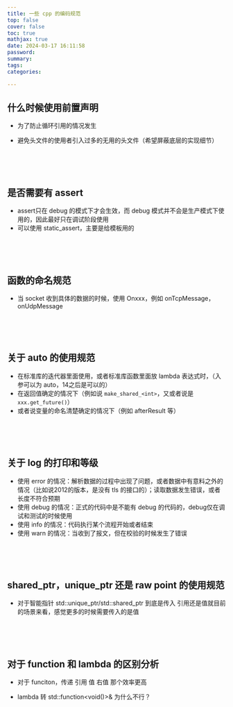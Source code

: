 ```yaml
---
title: 一些 cpp 的编码规范
top: false
cover: false
toc: true
mathjax: true
date: 2024-03-17 16:11:58
password:
summary:
tags:
categories:

---
```




## 什么时候使用前置声明

- 为了防止循环引用的情况发生

- 避免头文件的使用者引入过多的无用的头文件（希望屏蔽底层的实现细节）

<br/>

<br/>

<br/>

## 是否需要有 assert

- assert只在 debug 的模式下才会生效，而 debug 模式并不会是生产模式下使用的，因此最好只在调试阶段使用
- 可以使用 static_assert，主要是给模板用的 

<br/>

<br/>

<br/>

## 函数的命名规范

- 当 socket 收到具体的数据的时候，使用 Onxxx，例如 onTcpMessage，onUdpMessage

<br/>

<br/>

<br/>

## 关于 auto 的使用规范

- 在标准库的迭代器里面使用，或者标准库函数里面放 lambda 表达式时，（入参可以为 auto，14之后是可以的）
- 在返回值确定的情况下（例如说 `make_shared_<int>`，又或者说是 `xxx.get_future()`）
- 或者说变量的命名清楚确定的情况下（例如 afterResult 等）

<br/>

<br/>

<br/>

## 关于 log 的打印和等级

- 使用 error 的情况：解析数据的过程中出现了问题，或者数据中有意料之外的情况（比如说2012的版本，是没有 tls 的接口的）；读取数据发生错误，或者长度不符合预期
- 使用 debug 的情况：正式的代码中是不能有 debug 的代码的，debug仅在调试和测试的时候使用
- 使用 info 的情况：代码执行某个流程开始或者结束
- 使用 warn 的情况：当收到了报文，但在校验的时候发生了错误

<br/>

<br/>

<br/>

## shared_ptr，unique_ptr 还是 raw point 的使用规范

- 对于智能指针 std::unique_ptr/std::shared_ptr 到底是传入 引用还是值就目前的场景来看，感觉更多的时候需要传入的是值

<br/>

<br/>

<br/>

## 对于 function 和 lambda 的区别分析

- 对于 funciton，传递 引用 值 右值 那个效率更高

- lambda 转 std::function<void()>& 为什么不行？

